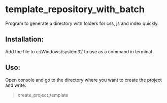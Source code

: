 # template_repository_with_batch

Program to generate a directory with folders for css, js and index quickly.

## Installation:
Add the file to c:/Windows/system32 to use as a command in terminal

## Uso:
Open console and go to the directory where you want to create the project and write:
> create_project_template
